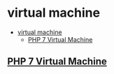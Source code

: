 # virtual machine

- [virtual machine](#virtual-machine)
    - [PHP 7 Virtual Machine](#php-7-virtual-machine)

## [PHP 7 Virtual Machine](https://www.npopov.com/2017/04/14/PHP-7-Virtual-machine.html)
